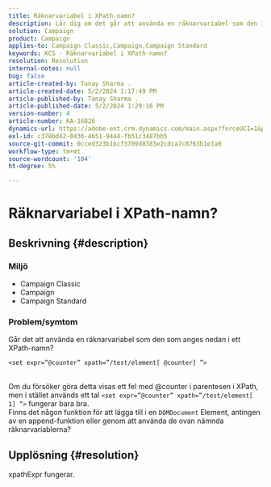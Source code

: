 ```yaml
---
title: Räknarvariabel i XPath-namn?
description: Lär dig om det går att använda en räknarvariabel som den i ett XPath-namn.
solution: Campaign
product: Campaign
applies-to: Campaign Classic,Campaign,Campaign Standard
keywords: KCS - Räknarvariabel i XPath-namn?
resolution: Resolution
internal-notes: null
bug: false
article-created-by: Tanay Sharma .
article-created-date: 5/2/2024 1:17:49 PM
article-published-by: Tanay Sharma .
article-published-date: 5/2/2024 1:29:16 PM
version-number: 4
article-number: KA-16826
dynamics-url: https://adobe-ent.crm.dynamics.com/main.aspx?forceUCI=1&pagetype=entityrecord&etn=knowledgearticle&id=2fc2f359-8608-ef11-9f8a-6045bd026dc7
exl-id: c378bd42-0436-4651-9444-fb51c3487bb5
source-git-commit: 0cced323b1bcf3709d8383e2cdca7c8763b1e1a0
workflow-type: tm+mt
source-wordcount: '104'
ht-degree: 5%

---
```


# Räknarvariabel i XPath-namn?

## Beskrivning {#description}


### Miljö

- Campaign Classic
- Campaign
- Campaign Standard


### Problem/symtom

Går det att använda en räknarvariabel som den som anges nedan i ett XPath-namn?


```
<set expr=”@counter” xpath=”/test/element[ @counter] ”>
```

<br>Om du försöker göra detta visas ett fel med @counter i parentesen i XPath, men i stället används ett tal `<set expr=”@counter” xpath=”/test/element[ 1] ”>` fungerar bara bra.<br>Finns det någon funktion för att lägga till i en `DOMDocument` Element, antingen av en append-funktion eller genom att använda de ovan nämnda räknarvariablerna?

## Upplösning {#resolution}


xpathExpr fungerar.
